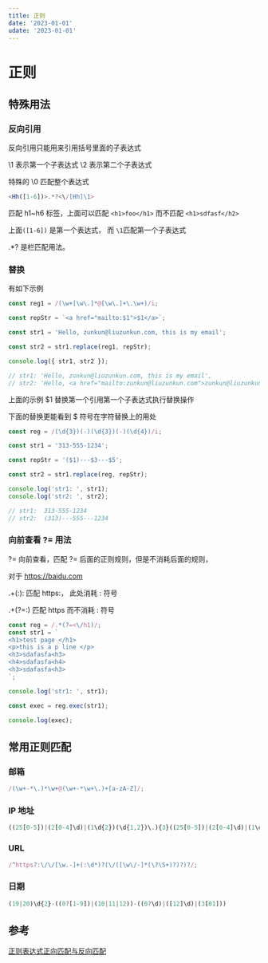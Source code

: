```yaml
---
title: 正则
date: '2023-01-01'
udate: '2023-01-01'
---
```


# 正则

## 特殊用法

### 反向引用

反向引用只能用来引用括号里面的子表达式

\1 表示第一个子表达式 \2 表示第二个子表达式

特殊的 \0 匹配整个表达式

```js
<Hh([1-6])>.*?<\/[Hh]\1>
```

匹配 h1~h6 标签，上面可以匹配 `<h1>foo</h1>` 而不匹配 `<h1>sdfasf</h2>`

上面`([1-6])` 是第一个表达式， 而 `\1`匹配第一个子表达式

.\*? 是栏匹配用法。

### 替换

有如下示例

```js
const reg1 = /(\w+[\w\.]*@[\w\.]+\.\w+)/i;

const repStr = `<a href="mailto:$1">$1</a>`;

const str1 = 'Hello, zunkun@liuzunkun.com, this is my email';

const str2 = str1.replace(reg1, repStr);

console.log({ str1, str2 });

// str1: 'Hello, zunkun@liuzunkun.com, this is my email',
// str2: 'Hello, <a href="mailto:zunkun@liuzunkun.com">zunkun@liuzunkun.com</a>, this is my email'
```

上面的示例 $1 替换第一个引用第一个子表达式执行替换操作

下面的替换更能看到 $ 符号在字符替换上的用处

```js
const reg = /(\d{3})(-)(\d{3})(-)(\d{4})/i;

const str1 = '313-555-1234';

const repStr = '($1)---$3---$5';

const str2 = str1.replace(reg, repStr);

console.log('str1: ', str1);
console.log('str2: ', str2);

// str1:  313-555-1234
// str2:  (313)---555---1234
```

### 向前查看 ?= 用法

?= 向前查看，匹配 ?= 后面的正则规则，但是不消耗后面的规则，

对于 https://baidu.com

.+(:): 匹配 https:， 此处消耗 : 符号

.+(?=:) 匹配 https 而不消耗 : 符号

```js
const reg = /.*(?=<\/h1)/;
const str1 = `
<h1>test page </h1>
<p>this is a p line </p>
<h3>sdafasfa<h3>
<h4>sdafasfa<h4>
<h3>sdafasfa<h3>
`;

console.log('str1: ', str1);

const exec = reg.exec(str1);

console.log(exec);
```

## 常用正则匹配

### 邮箱

```js
/(\w+-*\.)*\w+@(\w+-*\w+\.)+[a-zA-Z]/;
```

### IP 地址

```js
((25[0-5])|(2[0-4]\d)|(1\d{2})(\d{1,2})\.){3}((25[0-5])|(2[0-4]\d)|(1\d{2})(\d{1,2})\.)
```

### URL

```jsx
/^https?:\/\/[\w.-]+(:\d*)?(\/([\w\/-]*(\?\S+)?)?)?/;
```

### 日期

```js
(19|20)\d{2}-((0?[1-9])|(10|11|12))-((0?\d)|([12]\d)|(3[01]))
```

## 参考

[正则表达式正向匹配与反向匹配](https://segmentfault.com/a/1190000041484916)
